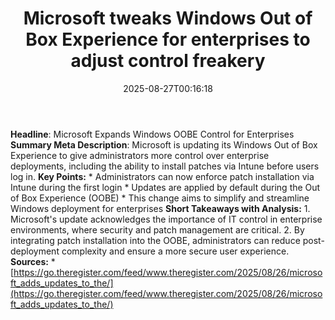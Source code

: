 ﻿---
title: "Microsoft tweaks Windows Out of Box Experience for enterprises to adjust control freakery"
date: "2025-08-27T00:16:18"
category: "Markets"
summary: ""
slug: "microsoft tweaks windows out of box experience for enterpris"
source_urls:
  - "https://go.theregister.com/feed/www.theregister.com/2025/08/26/microsoft_adds_updates_to_the/"
seo:
  title: "Microsoft tweaks Windows Out of Box Experience for enterprises to adjust control freakery | Hash n Hedge"
  description: ""
  keywords: ["news", "markets", "brief"]
---
**Headline**: Microsoft Expands Windows OOBE Control for Enterprises  **Summary Meta Description**: Microsoft is updating its Windows Out of Box Experience to give administrators more control over enterprise deployments, including the ability to install patches via Intune before users log in.  **Key Points:**  * Administrators can now enforce patch installation via Intune during the first login * Updates are applied by default during the Out of Box Experience (OOBE) * This change aims to simplify and streamline Windows deployment for enterprises  **Short Takeaways with Analysis:**  1. Microsoft's update acknowledges the importance of IT control in enterprise environments, where security and patch management are critical. 2. By integrating patch installation into the OOBE, administrators can reduce post-deployment complexity and ensure a more secure user experience.  **Sources:**  * [https://go.theregister.com/feed/www.theregister.com/2025/08/26/microsoft_adds_updates_to_the/](https://go.theregister.com/feed/www.theregister.com/2025/08/26/microsoft_adds_updates_to_the/) 
